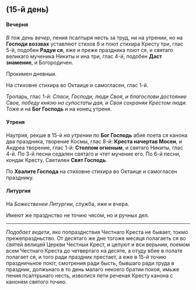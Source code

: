 
## (15-й день)

#### Вечерня

*В тож день вечер*, пения псалтыря несть за труд, ни на утрении, но на **Господи воззвах** 
уставляют стихов 6 и поют стихира Кресту три, глас 5-й, подобен **Радуи ся**, яже и преже 
праздника поют ся, и святаго великаго мученика Никиты и ина три, глас 4-й, подобен 
**Даст знамение**, и Богородичен. 

Прокимен дневныи.  

На стиховне стихира во Октаице и самогласен, глас 1-й.

Тропарь, глас 1-й: *Спаси, Господи, люди Своя, и благослови достояние Свое, победу князю на супостаты 
дая, и Своя сохраняи Крестом люди*. 
Тоже и на **Бог Господь** и на конец утреня. 

#### Утреня

Наутрия, рекше в 15-й *на утрении* по **Бог Господь** абие поета ся канона два 
праздника, творение Космы, глас 8-й: **Креста начертав Мосеи**, и  Андреа творение, 
глас 1-й: **Столпом огненым**, и святаго Никиты, глас 4-й. 
По 3-й песни седален святаго и чтет мучение его. По 6-й песни, кондак Кресту. 
Светилен **Свят Господь**.

По **Хвалите Господа** на стиховне стихира во Октаице и самогласен празднику.
 
#### Литургия

На *Божественеи Литургии*, служба, яже и вчера. 

Имеют же празднство не точию чясом, но и ручных дел. 

---

*Подобает ведети*, яко попразднствия Честнаго Креста не бывает, токмо прежепраздньство. От десятаго же 
дне тогоже месяця полагаеть ся во святей велицей Церкви Честныи Крест, и целуют и вси верьнии, поемом 
всем Честнаго Креста до четвертаго на десяте, а отуду вбие в полате полагает ся, и того ради праздник 
престает, а еже в 15-й точию праздничьное поют, смотрения ради бысть, бывшаго ради труда в праздник, 
должьнаго в то день малаго некоего братии покоя, имьже пения псалтрьнаго несть, изволися пети реченая 
Кресту канона с канонем святого точию.  

